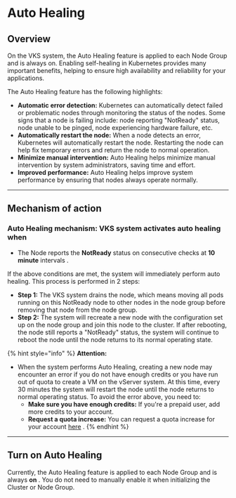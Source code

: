 # Auto Healing

## Overview <a href="#tong-quan" id="tong-quan"></a>

On the VKS system, the Auto Healing feature is applied to each Node Group and is always on. Enabling self-healing in Kubernetes provides many important benefits, helping to ensure high availability and reliability for your applications.

The Auto Healing feature has the following highlights:

* **Automatic error detection:** Kubernetes can automatically detect failed or problematic nodes through monitoring the status of the nodes. Some signs that a node is failing include: node reporting "NotReady" status, node unable to be pinged, node experiencing hardware failure, etc.
* **Automatically restart the node:** When a node detects an error, Kubernetes will automatically restart the node. Restarting the node can help fix temporary errors and return the node to normal operation.
* **Minimize manual intervention:** Auto Healing helps minimize manual intervention by system administrators, saving time and effort.
* **Improved performance:** Auto Healing helps improve system performance by ensuring that nodes always operate normally.

***

## Mechanism of action <a href="#co-che-hoat-dong" id="co-che-hoat-dong"></a>

### **Auto Healing mechanism: VKS system activates auto healing when**

* The Node reports the **NotReady** status on consecutive checks at **10 minute** intervals .

If the above conditions are met, the system will immediately perform auto healing. This process is performed in 2 steps:

* **Step 1:** The VKS system drains the node, which means moving all pods running on this NotReady node to other nodes in the node group before removing that node from the node group.
* **Step 2:** The system will recreate a new node with the configuration set up on the node group and join this node to the cluster. If after rebooting, the node still reports a "NotReady" status, the system will continue to reboot the node until the node returns to its normal operating state.

{% hint style="info" %}
**Attention:**

* When the system performs Auto Healing, creating a new node may encounter an error if you do not have enough credits or you have run out of quota to create a VM on the vServer system. At this time, every 30 minutes the system will restart the node until the node returns to normal operating status. To avoid the error above, you need to:
  * **Make sure you have enough credits:** If you're a prepaid user, add more credits to your account.
  * **Request a quota increase:** You can request a quota increase for your account [here](https://hcm-3.console.vngcloud.vn/vserver/limit) .
{% endhint %}

***

## Turn on Auto Healing <a href="#bat-auto-healing" id="bat-auto-healing"></a>

Currently, the Auto Healing feature is applied to each Node Group and is always **on** . You do not need to manually enable it when initializing the Cluster or Node Group.
